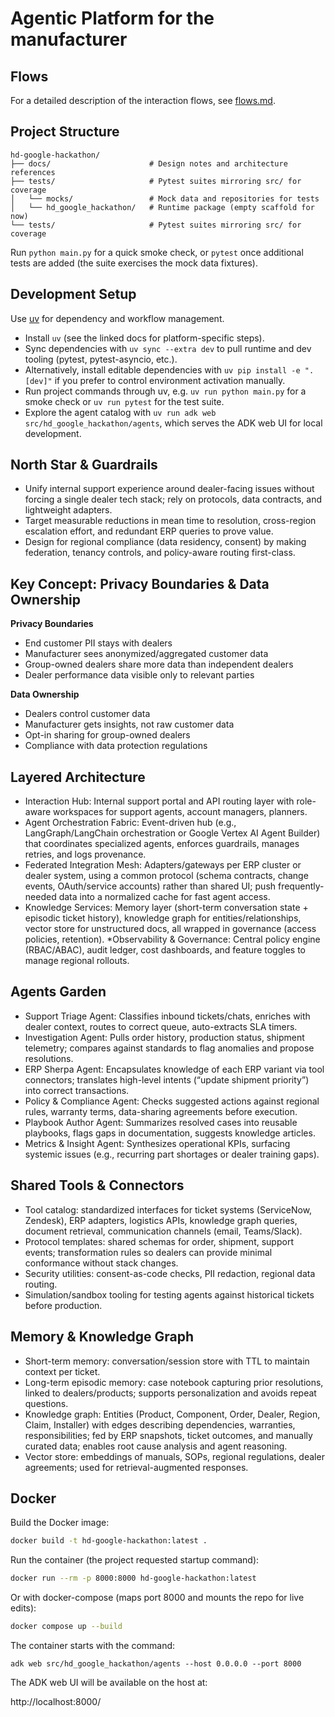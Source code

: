 # Agentic Platform for the manufacturer

## Flows

For a detailed description of the interaction flows, see [flows.md](flows.md).

## Project Structure

```
hd-google-hackathon/
├── docs/                      # Design notes and architecture references
├── tests/                     # Pytest suites mirroring src/ for coverage
│   └── mocks/                 # Mock data and repositories for tests
│   └── hd_google_hackathon/   # Runtime package (empty scaffold for now)
└── tests/                     # Pytest suites mirroring src/ for coverage
```

Run `python main.py` for a quick smoke check, or `pytest` once additional tests are added (the suite exercises the mock data fixtures).

## Development Setup

Use [uv](https://docs.astral.sh/uv/) for dependency and workflow management.
- Install `uv` (see the linked docs for platform-specific steps).
- Sync dependencies with `uv sync --extra dev` to pull runtime and dev tooling (pytest, pytest-asyncio, etc.).
- Alternatively, install editable dependencies with `uv pip install -e ".[dev]"` if you prefer to control environment activation manually.
- Run project commands through uv, e.g. `uv run python main.py` for a smoke check or `uv run pytest` for the test suite.
- Explore the agent catalog with `uv run adk web src/hd_google_hackathon/agents`, which serves the ADK web UI for local development.

## North Star & Guardrails

* Unify internal support experience around dealer-facing issues without forcing a single dealer tech stack; rely on protocols, data contracts, and lightweight adapters.
* Target measurable reductions in mean time to resolution, cross-region escalation effort, and redundant ERP queries to prove value.
* Design for regional compliance (data residency, consent) by making federation, tenancy controls, and policy-aware routing first-class.

## Key Concept: Privacy Boundaries & Data Ownership

**Privacy Boundaries**
- End customer PII stays with dealers
- Manufacturer sees anonymized/aggregated customer data
- Group-owned dealers share more data than independent dealers
- Dealer performance data visible only to relevant parties

**Data Ownership**
- Dealers control customer data
- Manufacturer gets insights, not raw customer data
- Opt-in sharing for group-owned dealers
- Compliance with data protection regulations

## Layered Architecture

* Interaction Hub: Internal support portal and API routing layer with role-aware workspaces for support agents, account managers, planners.
* Agent Orchestration Fabric: Event-driven hub (e.g., LangGraph/LangChain orchestration or Google Vertex AI Agent Builder) that coordinates specialized agents, enforces guardrails, manages retries, and logs provenance.
* Federated Integration Mesh: Adapters/gateways per ERP cluster or dealer system, using a common protocol (schema contracts, change events, OAuth/service accounts) rather than shared UI; push frequently-needed data into a normalized cache for fast agent access.
* Knowledge Services: Memory layer (short-term conversation state + episodic ticket history), knowledge graph for entities/relationships, vector store for unstructured docs, all wrapped in governance (access policies, retention).
*Observability & Governance: Central policy engine (RBAC/ABAC), audit ledger, cost dashboards, and feature toggles to manage regional rollouts.

## Agents Garden

* Support Triage Agent: Classifies inbound tickets/chats, enriches with dealer context, routes to correct queue, auto-extracts SLA timers.
* Investigation Agent: Pulls order history, production status, shipment telemetry; compares against standards to flag anomalies and propose resolutions.
* ERP Sherpa Agent: Encapsulates knowledge of each ERP variant via tool connectors; translates high-level intents (“update shipment priority”) into correct transactions.
* Policy & Compliance Agent: Checks suggested actions against regional rules, warranty terms, data-sharing agreements before execution.
* Playbook Author Agent: Summarizes resolved cases into reusable playbooks, flags gaps in documentation, suggests knowledge articles.
* Metrics & Insight Agent: Synthesizes operational KPIs, surfacing systemic issues (e.g., recurring part shortages or dealer training gaps).

## Shared Tools & Connectors

* Tool catalog: standardized interfaces for ticket systems (ServiceNow, Zendesk), ERP adapters, logistics APIs, knowledge graph queries, document retrieval, communication channels (email, Teams/Slack).
* Protocol templates: shared schemas for order, shipment, support events; transformation rules so dealers can provide minimal conformance without stack changes.
* Security utilities: consent-as-code checks, PII redaction, regional data routing.
* Simulation/sandbox tooling for testing agents against historical tickets before production.


## Memory & Knowledge Graph

* Short-term memory: conversation/session store with TTL to maintain context per ticket.
* Long-term episodic memory: case notebook capturing prior resolutions, linked to dealers/products; supports personalization and avoids repeat questions.
* Knowledge graph: Entities (Product, Component, Order, Dealer, Region, Claim, Installer) with edges describing dependencies, warranties, responsibilities; fed by ERP snapshots, ticket outcomes, and manually curated data; enables root cause analysis and agent reasoning.
* Vector store: embeddings of manuals, SOPs, regional regulations, dealer agreements; used for retrieval-augmented responses.

## Docker

Build the Docker image:

```bash
docker build -t hd-google-hackathon:latest .
```

Run the container (the project requested startup command):

```bash
docker run --rm -p 8000:8000 hd-google-hackathon:latest
```

Or with docker-compose (maps port 8000 and mounts the repo for live edits):

```bash
docker compose up --build
```

The container starts with the command:

```
adk web src/hd_google_hackathon/agents --host 0.0.0.0 --port 8000
```

The ADK web UI will be available on the host at:

http://localhost:8000/
